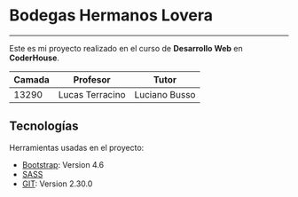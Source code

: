 # Bodegas Hermanos Lovera
***
Este es mi proyecto realizado en el curso de **Desarrollo Web** en **CoderHouse**.

Camada | Profesor | Tutor
------------ | ------------- | -------------
13290 | Lucas Terracino | Luciano Busso 

<!-- Acá puedes visitar el proyecto: -->
<!-- [Bodegas Hermanos Lovera](https://example.com) -->

## Tecnologías

Herramientas usadas en el proyecto:
* [Bootstrap](https://getbootstrap.com/docs/4.6/getting-started/introduction/): Version 4.6 
* [SASS](https://sass-lang.com/)
* [GIT](https://git-scm.com/): Version 2.30.0